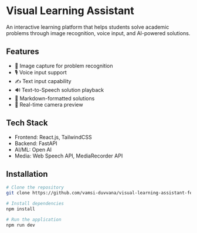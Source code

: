 # Visual Learning Assistant

An interactive learning platform that helps students solve academic problems through image recognition, voice input, and AI-powered solutions.

## Features
- 📸 Image capture for problem recognition
- 🎙️ Voice input support
- ✍️ Text input capability
- 🔊 Text-to-Speech solution playback
- 📝 Markdown-formatted solutions
- 🎯 Real-time camera preview

## Tech Stack
- Frontend: React.js, TailwindCSS
- Backend: FastAPI
- AI/ML: Open AI
- Media: Web Speech API, MediaRecorder API

## Installation

```bash
# Clone the repository
git clone https://github.com/vamsi-duvvana/visual-learning-assistant-fe

# Install dependencies
npm install

# Run the application
npm run dev
